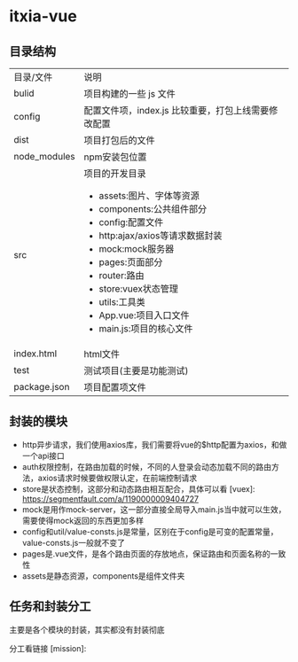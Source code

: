 # itxia-vue
## 目录结构
<table>
<tbody><tr>
<td>目录/文件</td><td>说明</td>
</tr>
<tr>
<td>bulid</td><td>项目构建的一些 js 文件</td>
</tr>
<tr>
<td>config</td><td>配置文件项，index.js 比较重要，打包上线需要修改配置</td>
</tr>
<tr>
<td>dist</td><td>项目打包后的文件</td>
</tr>
<tr>
<td>node_modules</td>
<td>
npm安装包位置
</td>
</tr>
<tr>
<td>src</td><td>
项目的开发目录
<ul>
<li>assets:图片、字体等资源 </li>
<li>components:公共组件部分</li>
<li>config:配置文件</li>
<li>http:ajax/axios等请求数据封装</li>
<li>mock:mock服务器</li>
<li>pages:页面部分</li>
<li>router:路由</li>
<li>store:vuex状态管理</li>
<li>utils:工具类</li>
<li>App.vue:项目入口文件</li>
<li>main.js:项目的核心文件</li>
</ul>
</td>
</tr>
<tr>
<td>index.html</td><td>html文件</td>
</tr>
<tr>
<td>test</td><td>测试项目(主要是功能测试)</td>
</tr>
<tr>
<td>package.json</td><td>项目配置项文件</td>
</tr>
</tbody></table>

## 封装的模块
- http异步请求，我们使用axios库，我们需要将vue的$http配置为axios，和做一个api接口
- auth权限控制，在路由加载的时候，不同的人登录会动态加载不同的路由方法，axios请求时候要做权限认定，在前端控制请求
- store是状态控制，这部分和动态路由相互配合，具体可以看 [vuex]: https://segmentfault.com/a/1190000009404727
- mock是用作mock-server，这一部分直接全局导入main.js当中就可以生效，需要使得mock返回的东西更加多样
- config和util/value-consts.js是常量，区别在于config是可变的配置常量，value-consts.js一般就不变了
- pages是.vue文件，是各个路由页面的存放地点，保证路由和页面名称的一致性
- assets是静态资源，components是组件文件夹

## 任务和封装分工
主要是各个模块的封装，其实都没有封装彻底

分工看链接 [mission]: 